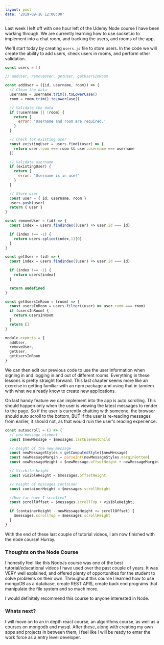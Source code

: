 ```yaml
---
layout: post
date: '2019-09-16 12:00:00'
---
```

Last week I left off with one hour left of the Udemy Node course I have been working through. We are currently learning how to use socket.io to implement into a chat room, and tracking the users, and rooms of the app.

We'll start today by creating `users.js` file to store users. In the code we will create the ability to add users, check users in rooms, and perform other validation.

```javascript
const users = []

// addUser, removeUser, getUser, getUsersInRoom

const addUser = ({id, username, room}) => {
  // Clean the data
  username = username.trim().toLowerCase()
  room = room.trim().toLowerCase()

  // Validate the data
  if (!username || !room) {
    return {
      error: 'Username and room are required.'
    }
  }

  // Check for existing user
  const existingUser = users.find((user) => {
    return user.room === room && user.username === username
  })

  // Validate username
  if (existingUser) {
    return {
      error: 'Username is in use!'
    }
  }

  // Store user
  const user = { id, username, room }
  users.push(user)
  return { user }
}

const removeUser = (id) => {
  const index = users.findIndex((user) => user.id === id)

  if (index !== -1) {
    return users.splice(index,1)[0]
  }
}

const getUser = (id) => {
  const index = users.findIndex((user) => user.id === id)

  if (index !== -1) {
    return users[index]
  }

  return undefined
}

const getUsersInRoom = (room) => {
  const usersInRoom = users.filter((user) => user.room === room)
  if (usersInRoom) {
    return usersInRoom
  }
  return []
}

module.exports = {
  addUser,
  removeUser,
  getUser,
  getUsersInRoom
}

```
<!--more-->

We can then edit our previous code to use the user information when signing in and logging in and out of different rooms. Everything in these lessons is pretty straight forward. This last chapter seems more like an exercise in getting familiar with an npm package and using that in tandem with what we already know to create new applications.

On last handy feature we can implement into the app is auto scrolling. This should happen only when the user is viewing the latest messages to render to the page. So if the user is currently chatting with someone, the browser should auto scroll to the bottom, BUT if the user is re-reading messages from earlier, it should not, as that would ruin the user's reading experience.

```javascript
const autoscroll = () => {
  // new message element
  const $newMessage = $messages.lastElementChild

  // height of the new message
  const newMessageStyles = getComputedStyle($newMessage)
  const newMessageMargin = parseInt(newMessageStyles.marginBottom)
  const newMessageHeight = $newMessage.offsetHeight + newMessageMargin

  // Visibile height
  const visibleHeight = $messages.offsetHeight

  // height of messages container
  const containerHeight = $messages.scrollHeight

  //How far have I scrolled?
  const scrollOffset = $messages.scrollTop + visibleHeight;

  if (containerHeight - newMessageHeight <= scrollOffset) {
    $messages.scrollTop = $messages.scrollHeight
  }
}
```
With the end of these last couple of tutorial videos, I am now finished with the node course!
Hurray.

### Thoughts on the Node Course

I honestly feel like this NodeJs course was one of the best tutorial/educational videos I have used over the past couple of years. It was VERY well explained, and offered plenty of opportunities for the student to solve problems on their own. Throughout this course I learned how to use mongoDB as a database, create REST APIS, create back end programs that manipulate the file system and so much more.

I would definitely recommend this course to anyone interested in Node.

### Whats next?

I will move on to an in depth react course, an algorithms course, as well as a courses on mongodb and mysql. After these, along with creating my own apps and projects in between them, I feel like I will be ready to enter the work force as a entry level developer.
